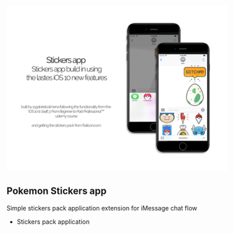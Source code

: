 ![Cover](../../covers/stickerpack.png)

## Pokemon Stickers app ##

Simple stickers pack application extension for iMessage chat flow

* Stickers pack application
 